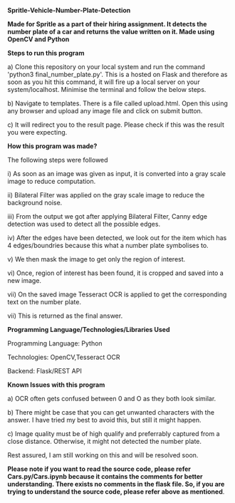 **Spritle-Vehicle-Number-Plate-Detection**


**Made for Spritle as a part of their hiring assignment. It detects the number plate of a car and returns the value written on it. Made using OpenCV and Python**


**Steps to run this program**

a) Clone this repository on your local system and run the command 'python3 final_number_plate.py'. This is a hosted on Flask and therefore as soon as you hit this
command, it will fire up a local server on your system/localhost. Minimise the terminal and follow the below steps.

b) Navigate to templates. There is a file called upload.html. Open this using any browser and upload any image file and click on submit button.

c) It will redirect you to the result page. Please check if this was the result you were expecting.

**How this program was made?**

The following steps were followed

i) As soon as an image was given as input, it is converted into a gray scale image to reduce computation.

ii) Bilateral Filter was applied on the gray scale image to reduce the background noise.

iii) From the output we got after applying Bilateral Filter, Canny edge detection was used to detect all the possible edges.

iv) After the edges have been detected, we look out for the item which has 4 edges/boundries because this what a number plate symbolises to.

v) We then mask the image to get only the region of interest.

vi) Once, region of interest has been found, it is cropped and saved into a new image.

vii) On the saved image Tesseract OCR is applied to get the corresponding text on the number plate.

vii) This is returned as the final answer.


**Programming Language/Technologies/Libraries Used**

Programming Language: Python

Technologies: OpenCV,Tesseract OCR

Backend: Flask/REST API

**Known Issues with this program**

a) OCR often gets confused between 0 and O as they both look similar.

b) There might be case that you can get unwanted characters with the answer. I have tried my best to avoid this, but still it might happen.

c) Image quality must be of high qualify and preferrably captured from a close distance. Otherwise, it might not detected the number plate.

Rest assured, I am still working on this and will be resolved soon.


**Please note if you want to read the source code, please refer Cars.py/Cars.ipynb because it contains the comments for better understanding. There exists no comments in the flask file. So, if you are trying to understand the source code, please refer above as mentioned**.
